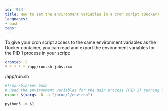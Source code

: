 ```yaml
---
id: '934'
title: How to set the environment variables in a cron script (Docker)
languages:
- bash
tags:
---
```

To give your cron script access to the same environment variables as the Docker container, you can read and export the environment variables for the PID 1 process in your script:

```bash
crontab -l
* * * * * /app/run.sh jobs.xxx
```

/app/run.sh

```bash
#!/usr/bin/env bash
# Read the environment variables for the main process (PID 1) running in the Docker container:
export $(xargs -0 -a "/proc/1/environ")

python3 -m $1
```
